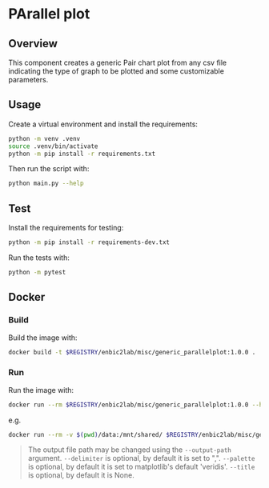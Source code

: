 # PArallel plot

## Overview
This component creates a generic Pair chart plot from any csv file indicating the type of graph to be plotted and some customizable parameters.

## Usage
Create a virtual environment and install the requirements:

```sh
python -m venv .venv
source .venv/bin/activate
python -m pip install -r requirements.txt
```

Then run the script with:
```sh
python main.py --help
```

## Test
Install the requirements for testing:
```sh
python -m pip install -r requirements-dev.txt
```
Run the tests with:

```sh
python -m pytest
```
## Docker

### Build
Build the image with:

```sh
docker build -t $REGISTRY/enbic2lab/misc/generic_parallelplot:1.0.0 .
```

### Run
Run the image with:

```sh
docker run --rm $REGISTRY/enbic2lab/misc/generic_parallelplot:1.0.0 --help
```

e.g.
```sh
docker run --rm -v $(pwd)/data:/mnt/shared/ $REGISTRY/enbic2lab/misc/generic_parallelplot:1.0.0 --filepath /mnt/shared/input.csv --delimiter ";" --column "column A" --title "My title" --palette "Set2" 
```
> The output file path may be changed using the `--output-path` argument.
> `--delimiter` is optional, by default it is set to ",".
> `--palette` is optional, by default it is set to matplotlib's default 'veridis'.
> `--title` is optional, by default it is None.
